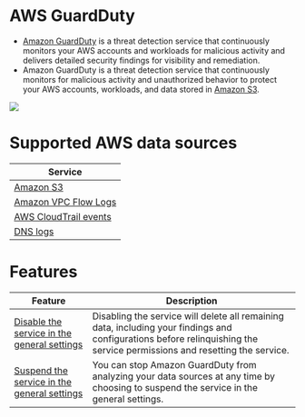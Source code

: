 # AWS GuardDuty
- [Amazon GuardDuty](https://aws.amazon.com/guardduty/) is a threat detection service that continuously monitors your AWS accounts and workloads for malicious activity and delivers detailed security findings for visibility and remediation.
- Amazon GuardDuty is a threat detection service that continuously monitors for malicious activity and unauthorized behavior to protect your AWS accounts, workloads, and data stored in [Amazon S3](../../7_StorageServices/3_ObjectStorageTypes/AmazonS3/Readme.md).

![](https://d1.awsstatic.com/Security/Amazon-GuardDuty/Amazon-GuardDuty_HIW.057a144483974cb73ab5f3f87a50c7c79f6521fb.png)

# Supported AWS data sources

| Service                                                                                               |
|-------------------------------------------------------------------------------------------------------|
| [Amazon S3](../../7_StorageServices/3_ObjectStorageTypes/AmazonS3/Readme.md)                          |
| [Amazon VPC Flow Logs](../../1_NetworkingAndContentDelivery/3_NetworkFoundations/AmazonVPC/Readme.md) |
| [AWS CloudTrail events](../AWSCloudTrail.md)                                  |
| [DNS logs](../../1_NetworkingAndContentDelivery/1_EdgeNetworking/AmazonRoute53.md)                    |

# Features

| Feature                                                                                                                       | Description                                                                                                                                                              |
|-------------------------------------------------------------------------------------------------------------------------------|--------------------------------------------------------------------------------------------------------------------------------------------------------------------------|
| [Disable the service in the general settings](https://docs.aws.amazon.com/guardduty/latest/ug/guardduty_suspend-disable.html) | Disabling the service will delete all remaining data, including your findings and configurations before relinquishing the service permissions and resetting the service. |
| [Suspend the service in the general settings](https://docs.aws.amazon.com/guardduty/latest/ug/guardduty_suspend-disable.html) | You can stop Amazon GuardDuty from analyzing your data sources at any time by choosing to suspend the service in the general settings.                                   |

